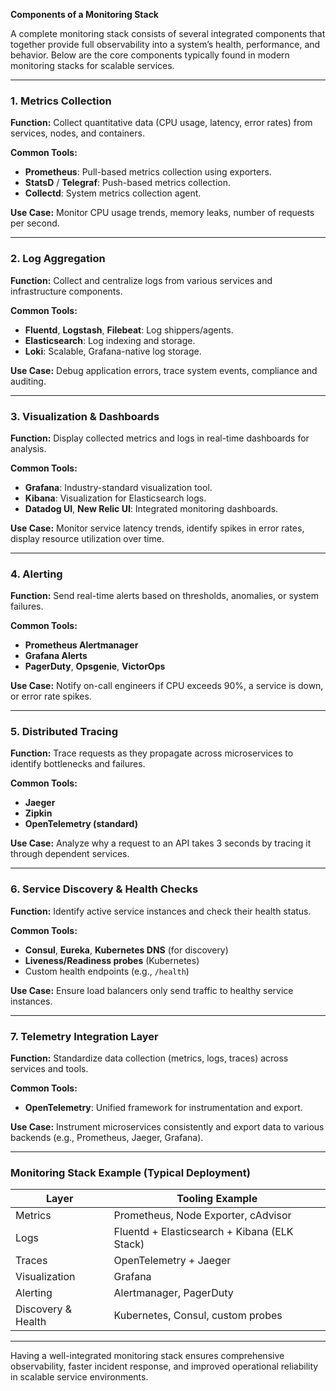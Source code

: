 **Components of a Monitoring Stack**

A complete monitoring stack consists of several integrated components that together provide full observability into a system’s health, performance, and behavior. Below are the core components typically found in modern monitoring stacks for scalable services.

---

### 1. **Metrics Collection**

**Function:**
Collect quantitative data (CPU usage, latency, error rates) from services, nodes, and containers.

**Common Tools:**

* **Prometheus**: Pull-based metrics collection using exporters.
* **StatsD** / **Telegraf**: Push-based metrics collection.
* **Collectd**: System metrics collection agent.

**Use Case:**
Monitor CPU usage trends, memory leaks, number of requests per second.

---

### 2. **Log Aggregation**

**Function:**
Collect and centralize logs from various services and infrastructure components.

**Common Tools:**

* **Fluentd**, **Logstash**, **Filebeat**: Log shippers/agents.
* **Elasticsearch**: Log indexing and storage.
* **Loki**: Scalable, Grafana-native log storage.

**Use Case:**
Debug application errors, trace system events, compliance and auditing.

---

### 3. **Visualization & Dashboards**

**Function:**
Display collected metrics and logs in real-time dashboards for analysis.

**Common Tools:**

* **Grafana**: Industry-standard visualization tool.
* **Kibana**: Visualization for Elasticsearch logs.
* **Datadog UI**, **New Relic UI**: Integrated monitoring dashboards.

**Use Case:**
Monitor service latency trends, identify spikes in error rates, display resource utilization over time.

---

### 4. **Alerting**

**Function:**
Send real-time alerts based on thresholds, anomalies, or system failures.

**Common Tools:**

* **Prometheus Alertmanager**
* **Grafana Alerts**
* **PagerDuty**, **Opsgenie**, **VictorOps**

**Use Case:**
Notify on-call engineers if CPU exceeds 90%, a service is down, or error rate spikes.

---

### 5. **Distributed Tracing**

**Function:**
Trace requests as they propagate across microservices to identify bottlenecks and failures.

**Common Tools:**

* **Jaeger**
* **Zipkin**
* **OpenTelemetry (standard)**

**Use Case:**
Analyze why a request to an API takes 3 seconds by tracing it through dependent services.

---

### 6. **Service Discovery & Health Checks**

**Function:**
Identify active service instances and check their health status.

**Common Tools:**

* **Consul**, **Eureka**, **Kubernetes DNS** (for discovery)
* **Liveness/Readiness probes** (Kubernetes)
* Custom health endpoints (e.g., `/health`)

**Use Case:**
Ensure load balancers only send traffic to healthy service instances.

---

### 7. **Telemetry Integration Layer**

**Function:**
Standardize data collection (metrics, logs, traces) across services and tools.

**Common Tools:**

* **OpenTelemetry**: Unified framework for instrumentation and export.

**Use Case:**
Instrument microservices consistently and export data to various backends (e.g., Prometheus, Jaeger, Grafana).

---

### Monitoring Stack Example (Typical Deployment)

| Layer              | Tooling Example                              |
| ------------------ | -------------------------------------------- |
| Metrics            | Prometheus, Node Exporter, cAdvisor          |
| Logs               | Fluentd + Elasticsearch + Kibana (ELK Stack) |
| Traces             | OpenTelemetry + Jaeger                       |
| Visualization      | Grafana                                      |
| Alerting           | Alertmanager, PagerDuty                      |
| Discovery & Health | Kubernetes, Consul, custom probes            |

---

Having a well-integrated monitoring stack ensures comprehensive observability, faster incident response, and improved operational reliability in scalable service environments.
